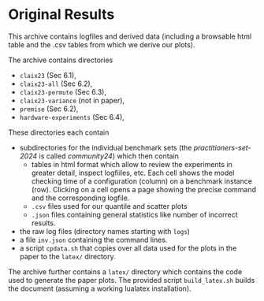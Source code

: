 Original Results
================

This archive contains logfiles and derived data (including a browsable html table and the .csv tables from which we derive our plots).

The archive contains directories
- `claix23` (Sec 6.1),
- `claix23-all` (Sec 6.2),
- `claix23-permute` (Sec 6.3),
- `claix23-variance` (not in paper),
- `premise` (Sec 6.2),
- `hardware-experiments` (Sec 6.4),

These directories each contain
- subdirectories for the individual benchmark sets (the *practitioners-set-2024* is called *community24*) which then contain
  - tables in html format which allow to review the experiments in greater detail, inspect logfiiles, etc. Each cell shows the model checking time of a configuration (column) on a benchmark instance (row). Clicking on a cell opens a page showing the precise command and the corresponding logfile.
  - `.csv` files used for our quantile and scatter plots
  - `.json` files containing general statistics like number of incorrect results.
- the raw log files (directory names starting with `logs`)
- a file `inv.json` containing the command lines.
- a script `cpdata.sh` that copies over all data used for the plots in the paper to the `latex/` directory.

The archive further contains a `latex/` directory which contains the code used to generate the paper plots. The provided script `build_latex.sh` builds the document (assuming a working lualatex installation).